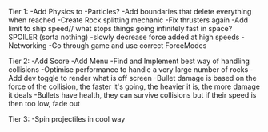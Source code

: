 Tier 1:
-Add Physics to
	-Particles?
-Add boundaries that delete everything when reached
-Create Rock splitting mechanic
-Fix thrusters again
-Add limit to ship speed// what stops things going infinitely fast in space? SPOILER (sorta nothing)
-slowly decrease force added at high speeds
-Networking
-Go through game and use correct ForceModes

Tier 2:
-Add Score
-Add Menu
-Find and Implement best way of handling collisions
-Optimise performance to handle a very large number of rocks
-Add dev toggle to render what is off screen
-Bullet damage is based on the force of the collision, the faster it's going, the heavier it is, the more damage it deals
-Bullets have health, they can survive collisions but if their speed is then too low, fade out


Tier 3:
-Spin projectiles in cool way 